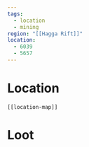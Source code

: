 ```yaml
---
tags:
  - location
  - mining
region: "[[Hagga Rift]]"
location:
  - 6039
  - 5657
---
```

# Location
```meta-bind-embed
[[location-map]]
```
# Loot
